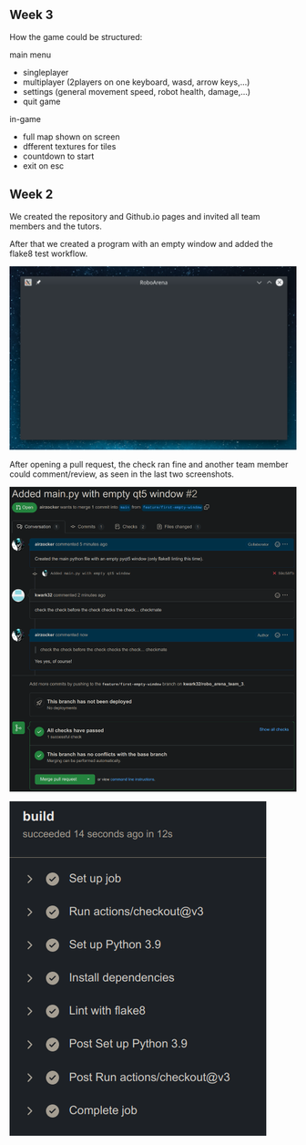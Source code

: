 ## Week 3

How the game could be structured:

main menu

  - singleplayer
  - multiplayer (2players on one keyboard, wasd, arrow keys,...)
  - settings (general movement speed, robot health, damage,...)
  - quit game

in-game

  - full map shown on screen
  - dfferent textures for tiles
  - countdown to start
  - exit on esc


## Week 2

We created the repository and Github.io pages and invited all team members and the tutors.

After that we created a program with an empty window and added the flake8 test workflow.

![Empty test window](/main-window.png)

After opening a pull request, the check ran fine and another team member could comment/review, as seen in the last two screenshots.

![Empty test window](/pr-review-test-details.png)

![Empty test window](/flake8-details.png)
